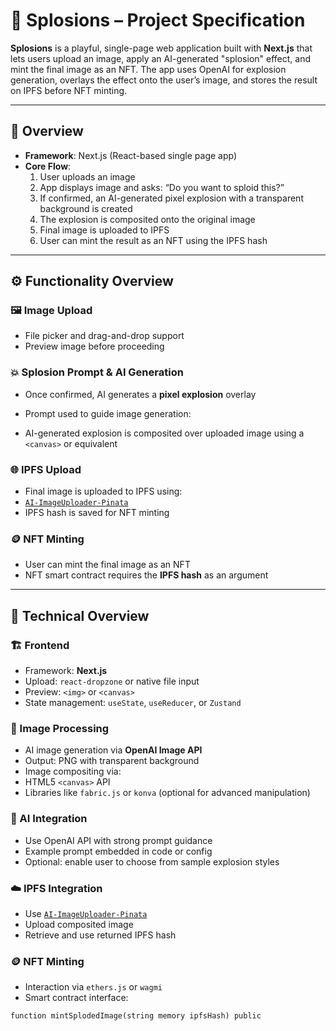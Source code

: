 # 🧨 Splosions – Project Specification

**Splosions** is a playful, single-page web application built with **Next.js** that lets users upload an image, apply an AI-generated "splosion" effect, and mint the final image as an NFT. The app uses OpenAI for explosion generation, overlays the effect onto the user’s image, and stores the result on IPFS before NFT minting.

---

## 📄 Overview

- **Framework**: Next.js (React-based single page app)
- **Core Flow**:
  1. User uploads an image
  2. App displays image and asks: “Do you want to sploid this?”
  3. If confirmed, an AI-generated pixel explosion with a transparent background is created
  4. The explosion is composited onto the original image
  5. Final image is uploaded to IPFS
  6. User can mint the result as an NFT using the IPFS hash

---

## ⚙️ Functionality Overview

### 🖼️ Image Upload
- File picker and drag-and-drop support
- Preview image before proceeding

### 💥 Splosion Prompt & AI Generation
- Once confirmed, AI generates a **pixel explosion** overlay
- Prompt used to guide image generation:


- AI-generated explosion is composited over uploaded image using a `<canvas>` or equivalent

### 🌐 IPFS Upload
- Final image is uploaded to IPFS using:
- [`AI-ImageUploader-Pinata`](https://github.com/jainiresh/AI-ImageUploader-Pinata)
- IPFS hash is saved for NFT minting

### 🪙 NFT Minting
- User can mint the final image as an NFT
- NFT smart contract requires the **IPFS hash** as an argument

---

## 🧰 Technical Overview

### 🏗 Frontend
- Framework: **Next.js**
- Upload: `react-dropzone` or native file input
- Preview: `<img>` or `<canvas>`
- State management: `useState`, `useReducer`, or `Zustand`

### 🎨 Image Processing
- AI image generation via **OpenAI Image API**
- Output: PNG with transparent background
- Image compositing via:
- HTML5 `<canvas>` API
- Libraries like `fabric.js` or `konva` (optional for advanced manipulation)

### 🧠 AI Integration
- Use OpenAI API with strong prompt guidance
- Example prompt embedded in code or config
- Optional: enable user to choose from sample explosion styles

### ☁️ IPFS Integration
- Use [`AI-ImageUploader-Pinata`](https://github.com/jainiresh/AI-ImageUploader-Pinata)
- Upload composited image
- Retrieve and use returned IPFS hash

### 🪙 NFT Minting
- Interaction via `ethers.js` or `wagmi`
- Smart contract interface:
```solidity
function mintSplodedImage(string memory ipfsHash) public
